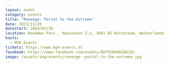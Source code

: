 ```yaml
---
layout: event
category: events
title: "Revenge: Portal to the Extreme"
date: 2023/11/20
datestart: 2024/03/16
location: Now&Wow Fest., Maashaven Z.z, 3081 AE Rotterdam, Netherlands
hosts:
  - MYK Events
tickets: https://www.myk-events.nl
facebook: https://www.facebook.com/events/887918436286182
image: /assets/img/events/revenge--portal-to-the-extreme.jpg
---
```

